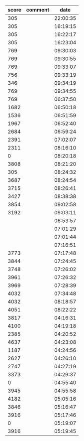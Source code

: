 |score|comment|date|
|------|------|------|
|305||22:00:35|
|305||16:19:15|
|305||16:22:17|
|305||16:23:04|
|769||09:30:03|
|769||09:30:55|
|769||09:33:07|
|756||09:33:19|
|346||09:34:19|
|769||09:34:55|
|769||06:37:50|
|1682||06:50:18|
|1536||06:51:59|
|1967||06:52:40|
|2684||06:59:24|
|2391||07:02:07|
|2311||08:16:10|
|0||08:20:18|
|3808||08:21:20|
|305||08:24:32|
|3687||08:24:54|
|3715||08:26:41|
|3427||08:38:38|
|3854||09:02:58|
|3192||09:03:11|
|||06:53:57|
|||07:01:29|
|||07:01:44|
|||07:16:51|
|3773||07:17:48|
|3844||07:24:45|
|3748||07:26:02|
|3961||07:26:32|
|3969||07:28:39|
|4032||07:34:48|
|4032||08:18:57|
|4051||08:22:22|
|3817||04:16:31|
|4100||04:19:18|
|2385||04:20:52|
|4637||04:23:08|
|1187||04:24:56|
|2627||04:26:10|
|2747||04:27:19|
|3373||04:29:37|
|0||04:55:40|
|3945||04:55:58|
|4182||05:05:16|
|3846||05:16:47|
|3916||05:17:46|
|0||05:19:07|
|3916||05:19:45|
